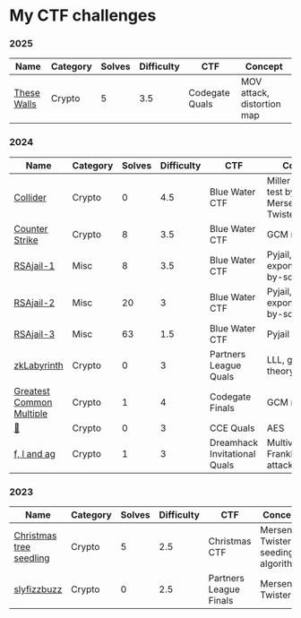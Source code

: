 # My CTF challenges

### 2025

|Name|Category|Solves|Difficulty|CTF|Concept|
|---|---|---|---|---|---|
|[These Walls](https://github.com/soon-haari/my-ctf-challenges/blob/main/2025-codegate/crypto-thesewalls)|Crypto|5|3.5|Codegate Quals|MOV attack, distortion map|

### 2024

|Name|Category|Solves|Difficulty|CTF|Concept|
|---|---|---|---|---|---|
|[Collider](https://github.com/soon-haari/my-ctf-challenges/blob/main/2024-bwctf/crypto/collider)|Crypto|0|4.5|Blue Water CTF|Miller-Rabin test bypass, Mersenne Twister|
|[Counter Strike](https://github.com/soon-haari/my-ctf-challenges/blob/main/2024-bwctf/crypto/counter_strike)|Crypto|8|3.5|Blue Water CTF|GCM mode|
|[RSAjail-1](https://github.com/soon-haari/my-ctf-challenges/blob/main/2024-bwctf/misc/rsajail1)|Misc|8|3.5|Blue Water CTF|Pyjail, xgcd, exponentiation-by-squaring|
|[RSAjail-2](https://github.com/soon-haari/my-ctf-challenges/blob/main/2024-bwctf/misc/rsajail2)|Misc|20|3|Blue Water CTF|Pyjail, xgcd, exponentiation-by-squaring|
|[RSAjail-3](https://github.com/soon-haari/my-ctf-challenges/blob/main/2024-bwctf/misc/rsajail3)|Misc|63|1.5|Blue Water CTF|Pyjail|
|[zkLabyrinth](https://github.com/soon-haari/my-ctf-challenges/blob/main/2024-partners-league-quals/crypto-zkLabyrinth)|Crypto|0|3|Partners League Quals|LLL, graph theory|
|[Greatest Common Multiple](https://github.com/soon-haari/my-ctf-challenges/blob/main/2024-codegate/%5BCrypto%5D-%5BGreatest-Common-Multiple%5D)|Crypto|1|4|Codegate Finals|GCM mode|
|[🔀](https://github.com/soon-haari/my-ctf-challenges/tree/main/2024-cce/%5BCrypto%5D-%5B%F0%9F%94%80%5D)|Crypto|0|3|CCE Quals|AES|
|[f, l and ag](https://github.com/soon-haari/my-ctf-challenges/tree/main/2024-dreamhack-invitational/f%2C%20l%20and%20ag)|Crypto|1|3|Dreamhack Invitational Quals|Multivariate Franklin-Reiter attack|

### 2023

|Name|Category|Solves|Difficulty|CTF|Concept|
|---|---|---|---|---|---|
|[Christmas tree seedling](https://github.com/soon-haari/my-ctf-challenges/tree/main/2023-xmas-ctf/Christmas%20tree%20seedling)|Crypto|5|2.5|Christmas CTF|Mersenne Twister's seeding algorithm|
|[slyfizzbuzz](https://github.com/soon-haari/my-ctf-challenges/tree/main/2023-hspace-league/slyfizzbuzz)|Crypto|0|2.5|Partners League Finals|Mersenne Twister|
